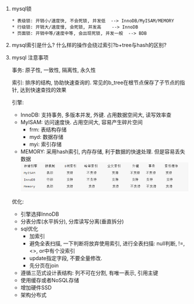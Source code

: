 1. mysql锁

   ```shell
   * 表级锁: 开销小/速度快, 不会死锁, 并发低  --> InnoDB/MyISAM/MEMORY
   * 行级锁: 开销大/速度慢, 会死锁, 并发高    --> InnoDB
   * 页面锁: 开销中等/速度中等, 会出现死锁, 并发一般  --> BDB
   ```

2. mysql索引是什么? 什么样的操作会绕过索引?b+tree与hash的区别?

3. mysql 注意事项

   事务: 原子性, 一致性, 隔离性, 永久性

   索引: 排序的结构, 协助快速查询的. 常见的b_tree在根节点保存了子节点的指针, 达到快速查找的效果

   引擎:

   * InnoDB: 支持事务, 多版本并发, 外键. 占用数据空间大, 读写效率查
   * MyISAM: 访问速度快. 占用空间大, 容易产生碎片空间
     * frm: 表结构存储
     * myd: 数据存储
     * myi: 索引存储
   * MEMORY: 采用hash索引, 内存存储, 利于数据的快速处理. 但是容易丢失数据![img](.image/02-mysql/2020081017332271-1711101896226.png)

   优化:

   * 引擎选择InnoDB
   * 分表分库(水平拆分), 分库读写分离(垂直拆分)
   * sql优化 
     * 加索引
     * 避免全表扫描, 一下判断将放弃使用索引, 进行全表扫描: null判断, !=, <>, or中有个没索引
     * update指定字段, 不要全量修改.
     * 先分页在join
   * 遵循三范式设计表结构: 列不可在分割, 有唯一表示, 引用主键
   * 使用缓存或者NoSQL存储
   * 增加硬件SSD
   * 架构分布式
